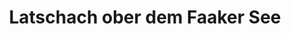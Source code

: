 ---
title: Latschach ober dem Faaker See
url: /latschach-ober-dem-faaker-see/
latitude: 46.558
longitude: 13.925
---